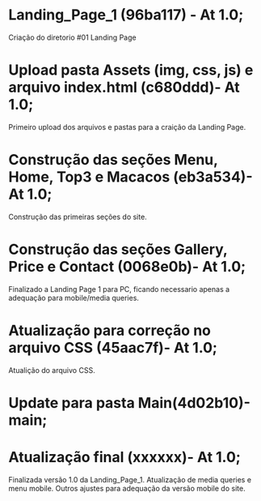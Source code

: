 # Landing_Page_1 (96ba117) - At 1.0;
Criação do diretorio #01 Landing Page

# Upload pasta Assets (img, css, js) e arquivo index.html (c680ddd)- At 1.0;
Primeiro upload dos arquivos e pastas para a craição da Landing Page.

# Construção das seções Menu, Home, Top3 e Macacos (eb3a534)- At 1.0;
Construção das primeiras seções do site. 

# Construção das seções Gallery, Price e Contact (0068e0b)- At 1.0;
Finalizado a Landing Page 1 para PC, ficando necessario apenas a adequação para mobile/media queries.

# Atualização para correção no arquivo CSS (45aac7f)- At 1.0;
Atualição do arquivo CSS.

# Update para pasta Main(4d02b10)- main; 

# Atualização final (xxxxxx)- At 1.0;
Finalizada versão 1.0 da Landing_Page_1. 
Atualização de media queries e menu mobile. Outros ajustes para adequação da versão mobile do site.
